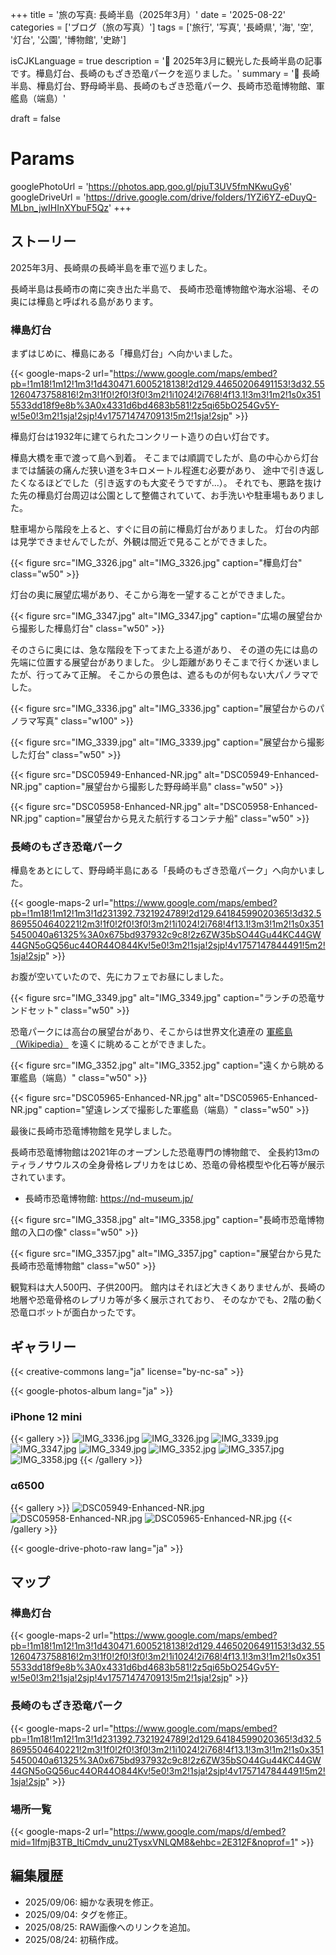 +++
title = '旅の写真: 長崎半島（2025年3月）'
date = '2025-08-22'
categories = ['ブログ（旅の写真）']
tags = ['旅行', '写真', '長崎県', '海', '空', '灯台', '公園', '博物館', '史跡']

isCJKLanguage = true
description = '🦖 2025年3月に観光した長崎半島の記事です。樺島灯台、長崎のもざき恐竜パークを巡りました。'
summary = '📍 長崎半島、樺島灯台、野母崎半島、長崎のもざき恐竜パーク、長崎市恐竜博物館、軍艦島（端島）'

draft = false

# Params
googlePhotoUrl = 'https://photos.app.goo.gl/pjuT3UV5fmNKwuGy6'
googleDriveUrl = 'https://drive.google.com/drive/folders/1YZi6YZ-eDuyQ-MLbn_jwIHInXYbuF5Qz'
+++


## ストーリー

2025年3月、長崎県の長崎半島を車で巡りました。

長崎半島は長崎市の南に突き出た半島で、
長崎市恐竜博物館や海水浴場、その奥には樺島と呼ばれる島があります。


### 樺島灯台

まずはじめに、樺島にある「樺島灯台」へ向かいました。

{{< google-maps-2
    url="https://www.google.com/maps/embed?pb=!1m18!1m12!1m3!1d430471.6005218138!2d129.44650206491153!3d32.551260473758816!2m3!1f0!2f0!3f0!3m2!1i1024!2i768!4f13.1!3m3!1m2!1s0x3515533dd18f9e8b%3A0x4331d6bd4683b581!2z5qi65bO254Gv5Y-w!5e0!3m2!1sja!2sjp!4v1757147470913!5m2!1sja!2sjp"
    >}}

樺島灯台は1932年に建てられたコンクリート造りの白い灯台です。

樺島大橋を車で渡って島へ到着。
そこまでは順調でしたが、島の中心から灯台までは舗装の痛んだ狭い道を3キロメートル程進む必要があり、
途中で引き返したくなるほどでした（引き返すのも大変そうですが...）。
それでも、悪路を抜けた先の樺島灯台周辺は公園として整備されていて、お手洗いや駐車場もありました。

駐車場から階段を上ると、すぐに目の前に樺島灯台がありました。
灯台の内部は見学できませんでしたが、外観は間近で見ることができました。

{{< figure
    src="IMG_3326.jpg"
    alt="IMG_3326.jpg"
    caption="樺島灯台"
    class="w50"
    >}}


灯台の奥に展望広場があり、そこから海を一望することができました。

{{< figure
    src="IMG_3347.jpg"
    alt="IMG_3347.jpg"
    caption="広場の展望台から撮影した樺島灯台"
    class="w50"
    >}}


そのさらに奥には、急な階段を下ってまた上る道があり、
その道の先には島の先端に位置する展望台がありました。
少し距離がありそこまで行くか迷いましたが、行ってみて正解。
そこからの景色は、遮るものが何もない大パノラマでした。

{{< figure
    src="IMG_3336.jpg"
    alt="IMG_3336.jpg"
    caption="展望台からのパノラマ写真"
    class="w100"
    >}}

{{< figure
    src="IMG_3339.jpg"
    alt="IMG_3339.jpg"
    caption="展望台から撮影した灯台"
    class="w50"
    >}}

{{< figure
    src="DSC05949-Enhanced-NR.jpg"
    alt="DSC05949-Enhanced-NR.jpg"
    caption="展望台から撮影した野母崎半島"
    class="w50"
    >}}

{{< figure
    src="DSC05958-Enhanced-NR.jpg"
    alt="DSC05958-Enhanced-NR.jpg"
    caption="展望台から見えた航行するコンテナ船"
    class="w50"
    >}}


### 長崎のもざき恐竜パーク

樺島をあとにして、野母崎半島にある「長崎のもざき恐竜パーク」へ向かいました。

{{< google-maps-2
    url="https://www.google.com/maps/embed?pb=!1m18!1m12!1m3!1d231392.7321924789!2d129.64184599020365!3d32.58695504640221!2m3!1f0!2f0!3f0!3m2!1i1024!2i768!4f13.1!3m3!1m2!1s0x3515450040a61325%3A0x675bd937932c9c8!2z6ZW35bSO44Gu44KC44GW44GN5oGQ56uc44OR44O844Kv!5e0!3m2!1sja!2sjp!4v1757147844491!5m2!1sja!2sjp"
    >}}

お腹が空いていたので、先にカフェでお昼にしました。

{{< figure
    src="IMG_3349.jpg"
    alt="IMG_3349.jpg"
    caption="ランチの恐竜サンドセット"
    class="w50"
    >}}

恐竜パークには高台の展望台があり、そこからは世界文化遺産の [軍艦島（Wikipedia）](https://ja.wikipedia.org/wiki/%E7%AB%AF%E5%B3%B6_%28%E9%95%B7%E5%B4%8E%E7%9C%8C%29) を遠くに眺めることができました。

{{< figure
    src="IMG_3352.jpg"
    alt="IMG_3352.jpg"
    caption="遠くから眺める軍艦島（端島）"
    class="w50"
    >}}

{{< figure
    src="DSC05965-Enhanced-NR.jpg"
    alt="DSC05965-Enhanced-NR.jpg"
    caption="望遠レンズで撮影した軍艦島（端島）"
    class="w50"
    >}}


最後に長崎市恐竜博物館を見学しました。

長崎市恐竜博物館は2021年のオープンした恐竜専門の博物館で、
全長約13mのティラノサウルスの全身骨格レプリカをはじめ、恐竜の骨格模型や化石等が展示されています。

- 長崎市恐竜博物館: https://nd-museum.jp/

{{< figure
    src="IMG_3358.jpg"
    alt="IMG_3358.jpg"
    caption="長崎市恐竜博物館の入口の像"
    class="w50"
    >}}

{{< figure
    src="IMG_3357.jpg"
    alt="IMG_3357.jpg"
    caption="展望台から見た長崎市恐竜博物館"
    class="w50"
    >}}


観覧料は大人500円、子供200円。
館内はそれほど大きくありませんが、長崎の地層や恐竜骨格のレプリカ等が多く展示されており、
そのなかでも、2階の動く恐竜ロボットが面白かったです。


## ギャラリー

{{< creative-commons lang="ja" license="by-nc-sa" >}}

{{< google-photos-album lang="ja" >}}


### iPhone 12 mini

{{< gallery >}}
<img src="IMG_3336.jpg" alt="IMG_3336.jpg" class="grid-w100" />
<img src="IMG_3326.jpg" alt="IMG_3326.jpg" class="grid-w33" />
<img src="IMG_3339.jpg" alt="IMG_3339.jpg" class="grid-w33" />
<img src="IMG_3347.jpg" alt="IMG_3347.jpg" class="grid-w33" />
<img src="IMG_3349.jpg" alt="IMG_3349.jpg" class="grid-w33" />
<img src="IMG_3352.jpg" alt="IMG_3352.jpg" class="grid-w33" />
<img src="IMG_3357.jpg" alt="IMG_3357.jpg" class="grid-w33" />
<img src="IMG_3358.jpg" alt="IMG_3358.jpg" class="grid-w33" />
{{< /gallery >}}


### α6500

{{< gallery >}}
<img src="DSC05949-Enhanced-NR.jpg" alt="DSC05949-Enhanced-NR.jpg" class="grid-w50" />
<img src="DSC05958-Enhanced-NR.jpg" alt="DSC05958-Enhanced-NR.jpg" class="grid-w50" />
<img src="DSC05965-Enhanced-NR.jpg" alt="DSC05965-Enhanced-NR.jpg" class="grid-w50" />
{{< /gallery >}}

{{< google-drive-photo-raw lang="ja" >}}


## マップ

### 樺島灯台

{{< google-maps-2
    url="https://www.google.com/maps/embed?pb=!1m18!1m12!1m3!1d430471.6005218138!2d129.44650206491153!3d32.551260473758816!2m3!1f0!2f0!3f0!3m2!1i1024!2i768!4f13.1!3m3!1m2!1s0x3515533dd18f9e8b%3A0x4331d6bd4683b581!2z5qi65bO254Gv5Y-w!5e0!3m2!1sja!2sjp!4v1757147470913!5m2!1sja!2sjp"
    >}}


### 長崎のもざき恐竜パーク

{{< google-maps-2
    url="https://www.google.com/maps/embed?pb=!1m18!1m12!1m3!1d231392.7321924789!2d129.64184599020365!3d32.58695504640221!2m3!1f0!2f0!3f0!3m2!1i1024!2i768!4f13.1!3m3!1m2!1s0x3515450040a61325%3A0x675bd937932c9c8!2z6ZW35bSO44Gu44KC44GW44GN5oGQ56uc44OR44O844Kv!5e0!3m2!1sja!2sjp!4v1757147844491!5m2!1sja!2sjp"
    >}}


### 場所一覧

{{< google-maps-2
    url="https://www.google.com/maps/d/embed?mid=1lfmjB3TB_ItiCmdv_unu2TysxVNLQM8&ehbc=2E312F&noprof=1"
    >}}


## 編集履歴

- 2025/09/06: 細かな表現を修正。
- 2025/09/04: タグを修正。
- 2025/08/25: RAW画像へのリンクを追加。
- 2025/08/24: 初稿作成。
